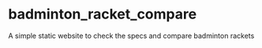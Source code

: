 # badminton_racket_compare
A simple static website to check the specs and compare badminton rackets

